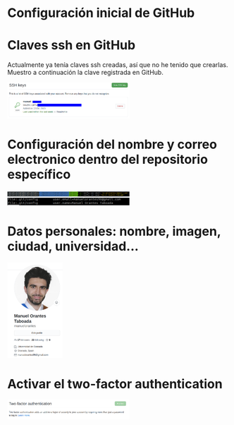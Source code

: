 # Configuración inicial de GitHub

# Claves ssh en GitHub
Actualmente ya tenía claves ssh creadas, así que no he tenido que crearlas. Muestro a continuación la clave registrada en GitHub.

<img src="https://github.com/manuelorantes/EloPuertaElvira/blob/main/ConfiguracionGitHub/1.png" width="55%" height="55%">

# Configuración del nombre y correo electronico dentro del repositorio específico


<img src="https://github.com/manuelorantes/EloPuertaElvira/blob/main/ConfiguracionGitHub/2.png" width="55%" height="55%">

<img src="https://github.com/manuelorantes/EloPuertaElvira/blob/main/ConfiguracionGitHub/3.png" width="55%" height="55%">


# Datos personales: nombre, imagen, ciudad, universidad...

<img src="https://github.com/manuelorantes/EloPuertaElvira/blob/main/ConfiguracionGitHub/datos_personales.png" width="25%" height="25%">


# Activar el two-factor authentication

<img src="https://github.com/manuelorantes/EloPuertaElvira/blob/main/ConfiguracionGitHub/twofactor.png" width="55%" height="55%">
